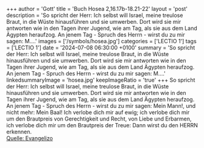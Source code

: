 +++
author = 'Gott'
title = 'Buch Hosea 2,16.17b-18.21-22'
layout = 'post'
description = 'So spricht der Herr: Ich selbst will Israel, meine treulose Braut, in die Wüste hinausführen und sie umwerben. Dort wird sie mir antworten wie in den Tagen ihrer Jugend, wie am Tag, als sie aus dem Land Ägypten heraufzog. An jenem Tag - Spruch des Herrn - wirst du zu mir sagen: M....'
images = ['/symbols/hosea.jpg']
categories = ['LECTIO 1']
tags = ['LECTIO 1']
date = '2024-07-08 06:30:00 +0100'
summary = 'So spricht der Herr: Ich selbst will Israel, meine treulose Braut, in die Wüste hinausführen und sie umwerben. Dort wird sie mir antworten wie in den Tagen ihrer Jugend, wie am Tag, als sie aus dem Land Ägypten heraufzog. An jenem Tag - Spruch des Herrn - wirst du zu mir sagen: M....'
linkedsummaryImage = 'hosea.jpg'
keepImageRatio = 'true'
+++
So spricht der Herr: Ich selbst will Israel, meine treulose Braut, in die Wüste hinausführen und sie umwerben.
Dort wird sie mir antworten wie in den Tagen ihrer Jugend, wie am Tag, als sie aus dem Land Ägypten heraufzog.
An jenem Tag - Spruch des Herrn - wirst du zu mir sagen: Mein Mann!, und nicht mehr: Mein Baal!
Ich verlobe dich mir auf ewig; ich verlobe dich mir um den Brautpreis von Gerechtigkeit und Recht, von Liebe und Erbarmen,
ich verlobe dich mir um den Brautpreis der Treue: Dann wirst du den HERRN erkennen.<!--more--><br> [Quelle: Evangelizo](https://evangeliumtagfuertag.org/DE/gospel)